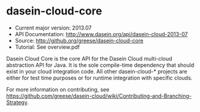 dasein-cloud-core
=================

* Current major version: 2013.07
* API Documentation: http://www.dasein.org/api/dasein-cloud-2013-07
* Source: http://github.org/greese/dasein-cloud-core
* Tutorial: See overview.pdf

Dasein Cloud Core is the core API for the Dasein Cloud multi-cloud abstraction API for Java. It is the sole compile-time
dependency that should exist in your cloud integration code. All other dasein-cloud-* projects are either for test time
purposes or for runtime integration with specific clouds.

For more information on contributing, see https://github.com/greese/dasein-cloud/wiki/Contributing-and-Branching-Strategy.
